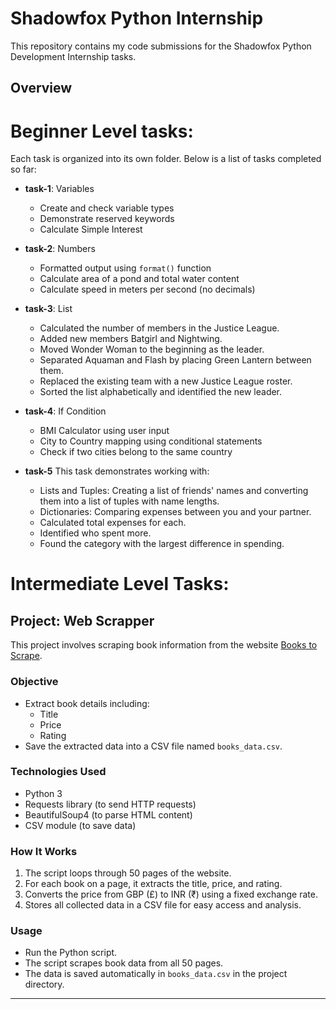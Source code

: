 # Shadowfox Python Internship

This repository contains my code submissions for the Shadowfox Python Development Internship tasks.

## Overview

# Beginner Level tasks:

Each task is organized into its own folder. Below is a list of tasks completed so far:

- **task-1**: Variables  
  - Create and check variable types  
  - Demonstrate reserved keywords  
  - Calculate Simple Interest  

- **task-2**: Numbers  
  - Formatted output using `format()` function  
  - Calculate area of a pond and total water content  
  - Calculate speed in meters per second (no decimals)

- **task-3**: List
  - Calculated the number of members in the Justice League.
  - Added new members Batgirl and Nightwing.
  - Moved Wonder Woman to the beginning as the leader.
  - Separated Aquaman and Flash by placing Green Lantern between them.
  - Replaced the existing team with a new Justice League roster.
  - Sorted the list alphabetically and identified the new leader.

- **task-4**: If Condition
  - BMI Calculator using user input  
  - City to Country mapping using conditional statements  
  - Check if two cities belong to the same country

- **task-5**
  This task demonstrates working with:

  - Lists and Tuples: Creating a list of friends' names and converting them into a list of tuples with name lengths.
  - Dictionaries: Comparing expenses between you and your partner.
  - Calculated total expenses for each.
  - Identified who spent more.
  - Found the category with the largest difference in spending.



# Intermediate Level Tasks:

## Project: Web Scrapper

This project involves scraping book information from the website [Books to Scrape](http://books.toscrape.com).

### Objective
- Extract book details including:
  - Title
  - Price 
  - Rating 
- Save the extracted data into a CSV file named `books_data.csv`.

### Technologies Used
- Python 3
- Requests library (to send HTTP requests)
- BeautifulSoup4 (to parse HTML content)
- CSV module (to save data)

### How It Works
1. The script loops through 50 pages of the website.
2. For each book on a page, it extracts the title, price, and rating.
3. Converts the price from GBP (£) to INR (₹) using a fixed exchange rate.
4. Stores all collected data in a CSV file for easy access and analysis.

### Usage
- Run the Python script.
- The script scrapes book data from all 50 pages.
- The data is saved automatically in `books_data.csv` in the project directory.


---




